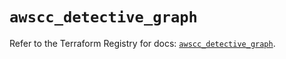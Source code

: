 # `awscc_detective_graph`

Refer to the Terraform Registry for docs: [`awscc_detective_graph`](https://registry.terraform.io/providers/hashicorp/awscc/0.70.0/docs/resources/detective_graph).
